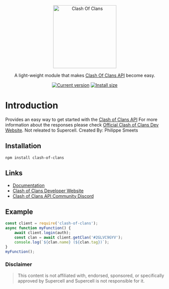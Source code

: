 <div align="center">
 <img src="https://1000logos.net/wp-content/uploads/2021/02/Clash-of-Clans-logo.png" height="200px"  alt="Clash Of Clans"/>
 <br>
 <p>A light-weight module that makes <a href="https://developer.clashofclans.com/">Clash Of Clans API</a> become easy.</p>
 <a href="https://packagephobia.now.sh/result?p=clash-of-clans"><img src="https://badgen.net/packagephobia/install/clash-of-clans" alt="Current version"></a>
 <a href="https://www.npmjs.com/package/clash-of-clans"><img src="https://img.shields.io/npm/v/clash-of-clans" alt="Install size"></a>
 <br>
</div>

# Introduction

Provides an easy way to get started with the [Clash of Clans API](https://developer.clashofclans.com)
For more information about the responses please check [Official Clash of Clans Dev Website](https://developer.clashofclans.com/api-docs/index.html). Not releated to Supercell.
Created By: Philippe Smeets

## Installation

`npm install clash-of-clans`

## Links

- [Documentation](https://clashofclans.js.org/docs/)
- [Clash of Clans Developer Website](https://developer.clashofclans.com/)
- [Clash of Clans API Community Discord](https://discord.gg/Eaja7gJ)

## Example

```javascript
const client = require('clash-of-clans');
async function myFunction() {
    await client.login(auth);
    const clan = await client.getClan('#2GLVC9GYV');
    console.log(`${clan.name} (${clan.tag})`);
}
myFunction();
```

### Disclaimer

> This content is not affiliated with, endorsed, sponsored, or specifically approved by Supercell and Supercell is not responsible for it.

